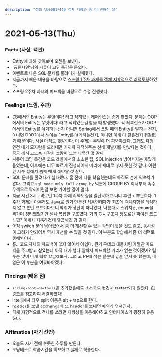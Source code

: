 ```yaml
---
description: "성의 \U0001F44D 객체 지향과 좀 더 친해진 날"
---
```


# 2021-05-13\(Thu\)



### Facts \(사실, 객관\)

* Entity에 대해 찾아보며 오전을 보냈다.
* '풍류시인'님의 시큐어 코딩 특강을 들었다.
* 이벤트로 나온 SQL 문제를 풀려다가 실패했다.
* 지금까지 배운 내용을 바탕으로 [스프링 1주차 과제를 객체 지향적으로 리팩토링](https://github.com/prac-spring/spring-week1-assignment-1/tree/humblego)하였다.
* 스프링 2주차 과제의 피드백을 바탕으로 수정 진행했다.

### Feelings \(느낌, 주관\)

* DB에서의 Entity는 무엇이다! 라고 적혀있는 레퍼런스는 쉽게 찾았다. 문제는 OOP에서의 Entity는 무엇이다! 라고 적혀있는걸 찾을 때 발생했다. 각 레퍼런스가 OOP에서의 Entity를 얘기하는건지 아니면 Spring에서 쓰일 때의 Entity를 말하는 건지, 아니면 DDD?에서 쓰이는 Entity를 얘기하는건지, 아니면 이게 다 같은건지 헷갈렸기 때문이다. 사실 아직도 헷갈린다. 이 주제는 주말에 더 파봐야겠다. 그래도 다행인건 내가 모자람을 드러내면 기꺼이 지적해주는 선배 개발자를 만났다는 것이다. 적금 깨서 코드숨 시작한 보람이 드는 대목인 것 같다.
* 시큐어 코딩 특강은 코드 레벨에서의 소소한 팁, SQL injection 방어까지는 재밌게 들었는데, 이후에는 너무 빠르게 진행되어서 머리에 제대로 넣지 못한 것 같다. 이런건 자주 접해서 몸에 배게 해야할 것 같다.
* SQL 문제를 풀려다가 실패했다. 흠 전에 나름 학습했는데도 아직도 손에 익숙치가 않다. 그리고 `sql mode only full group by` 덕분에 GROUP BY 에서부터 속수무책으로 막혀버린걸 보면 가야할 길이 멀다.
* 지금 시간 3시.. 벼르던 1주차 과제 리팩토링을 일단락하고 나니 후련 + 뿌듯하다. 1주차 과제는 아무래도 Java로 뭔가 만든건 처음인데다가 최초에 객체지향을 의식하지 않고 짰던 코드이다보니 악취가 장난이 아니었다. 나름대로 스위치문, enum을 써가며 정리했었지만 넘나 복잡한 구조였다. 거의 C + 구조체 정도로만 짜여진 코드 느낌? 이제사 자축하건데 깔끔해진 것 같다.
* 아직 switch 문에 남아있어서 좀 더 개선할 수 있는 방법이 있을 것도 같고, 동시성이 고려가 안되어서 역시 개선할 수 있을 것 같다. 이 부분도 학습해서 좀 더 리팩토링해봐야지.
* 흠.. 코드 자체의 피드백이 많지 않아서 아쉽다. 뭔가 우테코 애들처럼 가열찬 피드백을 주고받고 싶었는데 아직 내가 넘나 얕아서 피드백할 거리가 없는 것이겠지? 팁 주는 맛이 나게 쫙쫙 학습해보자. 그리고 PR에 적은 질문에 답을 받지 못 했는데, 내일은 이 부분을 여쭤봐야겠다.

### Findings \(배운 점\)

* `spring-boot-devtools`을 추가했음에도 소스코드 변경시 restart되지 않았다. [이 링크](https://www.codejava.net/frameworks/spring-boot/spring-boot-auto-restart-and-live-reload-in-intellij-idea)를 참고하여 해결하였다!
* intelij에서 좌우 split 이동은 alt + tap으로 한다.
* header를 보낸 exchange에 또 header를 보내면 예외가 던져진다.
* 객체 지향적으로 객체를 쓰려면 다형성을 이용해야하고 인터페이스가 굉장히 유용하다.

### Affimation \(자기 선언\)

* 오늘도 자기 전에 뿌듯한 하루를 만든다.
* 코딩테스트 학습시간을 확보하고 실제로 학습한다.

